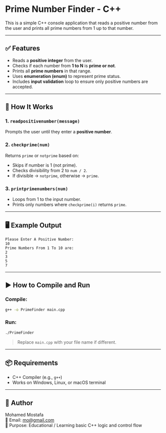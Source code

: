 # Prime Number Finder - C++

This is a simple C++ console application that reads a positive number from the user and prints all prime numbers from 1 up to that number.

---

## ✅ Features
- Reads a **positive integer** from the user.
- Checks if each number from **1 to N** is **prime or not**.
- Prints all **prime numbers** in that range.
- Uses **enumeration (enum)** to represent prime status.
- Includes **input validation** loop to ensure only positive numbers are accepted.

---

## 🧠 How It Works

### 1. `readpositivenumber(message)`
Prompts the user until they enter a **positive number**.

### 2. `checkprime(num)`
Returns `prime` or `notprime` based on:
- Skips if number is 1 (not prime).
- Checks divisibility from 2 to `num / 2`.
- If divisible → `notprime`, otherwise → `prime`.

### 3. `printprimenumbers(num)`
- Loops from 1 to the input number.
- Prints only numbers where `checkprime(i)` returns `prime`.

---

## 🖥 Example Output
```
Please Enter A Positive Number:
10
Prime Numbers From 1 To 10 are: 
2
3
5
7
```

---

## ▶️ How to Compile and Run

### Compile:
```bash
g++ -o PrimeFinder main.cpp
```

### Run:
```bash
./PrimeFinder
```

> Replace `main.cpp` with your file name if different.

---

## 📦 Requirements
- C++ Compiler (e.g., `g++`)
- Works on Windows, Linux, or macOS terminal

---

## 👤 Author
Mohamed Mostafa  
💬 Email: mo@gmail.com  
🎯 Purpose: Educational / Learning basic C++ logic and control flow
